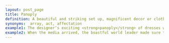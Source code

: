 ```yaml
---
layout: post_page
title: Panoply
definition: A beautiful and striking set up, magnificent decor or clothing, or a protective covering.
synonyms:  array, act, affectation
example1: The designer’s exciting <strong>panoply</strong> of dresses won over the fashion critics.
example2: When the media arrived, the boastful world leader made sure they photographed his <strong>panoply</strong> of exotic cars.
---
```

